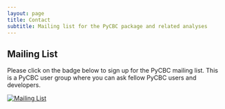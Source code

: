 ```yaml
---
layout: page
title: Contact
subtitle: Mailing list for the PyCBC package and related analyses
---
```


## Mailing List
Please click on the badge below to sign up for the PyCBC mailing list. This is a PyCBC
user group where you can ask fellow PyCBC users and developers.

[![Mailing List](https://img.shields.io/badge/mailing%20list-join-blue.svg)](https://groups.io/g/pycbc/)
